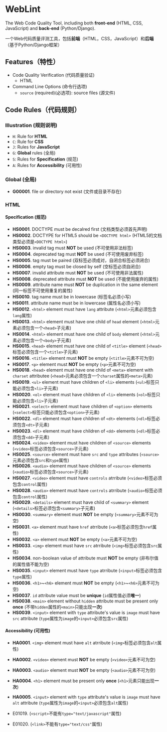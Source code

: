 # WebLint

The Web Code Quality Tool, including both **front-end** (HTML, CSS, JavaScript) and **back-end** (Python/Django).

一个Web代码质量评测工具，包括**前端**（HTML，CSS，JavaScript）和**后端**（基于Python/Django框架）

## Features（特性）

- Code Quality Verification (代码质量验证)
  - HTML
- Command Line Options (命令行选项)
  - `source` (required)(必选项): source files (源文件)

## Code Rules（代码规则）

### Illustration (规则说明)

- `H`: Rule for **HTML**
- `C`: Rule for **CSS**
- `J`: Rules for **JavaScript**
- `G`: **Global** rules (全局)
- `S`: Rules for **Specification** (规范)
- `A`: Rules for **Accessibility** (可用性)

### Global (全局)

- **G00001**. file or directory not exist (文件或目录不存在)

### HTML

#### Specification (规范)

- **HS0001**. DOCTYPE must be decalred first (文档类型必须首先声明)
- **HS0002**. DOCTYPE for HTML5 should be `<DOCTYPE html>` (HTML5的文档类型必须是`<DOCTYPE html>`)
- **HS0003**. invalid tag must **NOT** be used (不可使用非法标签)
- **HS0004**. deprecated tag must **NOT** be used (不可使用废弃标签)
- **HS0005**. tag must be paired (双标签必须成对，自闭合标签必须闭合)
- **HS0006**. empty tag must be closed by self (空标签必须自闭合)
- **HS0007**. invalid attribute must **NOT** be used (不可使用非法属性)
- **HS0008**. deprecated attribute must **NOT** be used (不能使用废弃的属性)
- **HS0009**. attribute name must **NOT** be duplication in the same element (同一标签不可使用重复的属性)
- **HS0010**. tag name must be in lowercase (标签名必须小写)
- **HS0011**. attribute name must be in lowercase (属性名必须小写)
- **HS0012**. `<html>` element must have `lang` attribute (`<html>`元素必须包含`lang`属性)
- **HS0013**. `<html>` element must have one child of `head` element (`<html>`元素必须包含一个`<head>`子元素)
- **HS0014**. `<html>` element must have one child of `body` element (`<html>`元素必须包含一个`<body>`子元素)
- **HS0015**. `<head>` element must have one child of `<title>` element (`<head>`标签必须包含一个`<title>`子元素)
- **HS0016**. `<title>` element must **NOT** be empty (`<title>`元素不可为空)
- **HS0017**. `<p>` element must **NOT** be empty (`<p>`元素不可为空)
- **HS0018**. `<head>` element must have one child of `<meta>` element with `charset` attributee (`<head>`元素必须包含一个`charset`属性的`<meta>`元素)
- **HS0019**. `<ul>` element must have children of `<li>` elements (`<ul>`标签只能必须包含`<li>`子元素)
- **HS0020**. `<ol>` element must have children of `<li>` elements (`<ol>`标签只能必须包含`<li>`子元素)
- **HS0021**. `<select>` element must have children of `<option>` elements (`<select>`标签只能必须包含`<option>`子元素)
- **HS0022**. `<dl>` element must have children of `<dt>` elements (`<dl>`标签必须包含`<dt>`子元素)
- **HS0023**. `<dl>` element must have children of `<dd>` elements (`<dl>`标签必须包含`<dd>`子元素)
- **HS0024**. `<video>` element must have children of `<source>` elements (`<video>`标签必须包含`<source>`子元素)
- **HS0025**. `<source>` element must have `src` and `type` attributes (`<source>`元素必须包含`src`和`type`属性)
- **HS0026**. `<audio>` element must have children of `<source>` elements (`<audio>`标签必须包含`<source>`子元素)
- **HS0027**. `<video>` element must have `controls` atrribute (`<video>`标签必须包含`control`属性)
- **HS0028**. `<audio>` element must have `controls` atrribute (`<audio>`标签必须包含`control`属性)
- **HS0029**. `<details>` element must have child of `<summary>` element (`<details>`标签必须包含`<summary>`子元素)
- **HS0030**. `<summary>` element must **NOT** be empty (`<summary>`元素不可为空)
- **HS0031**. `<a>` element must have `href` atrribute (`<a>`标签必须包含`href`属性)
- **HS0032**. `<a>` element must **NOT** be empty (`<a>`元素不可为空)
- **HS0033**. `<img>` element must have `src` atrribute (`<img>`标签必须包含`src`属性)
- **HS0034**. non-boolean value of attribute must **NOT** be empty (非布尔值的属性值不能为空)
- **HS0035**. `<input>` element must have `type` atrribute (`<input>`标签必须包含`type`属性)
- **HS0036**. `<h1>`~`<h6>` element must **NOT** be empty (`<h1>`~`<h6>`元素不可为空)
- **HS0037**. `id` attribute value must be **unique** (`id`属性值必须**唯一**)
- **HS0038**. `<main>` element without `hidden` attribute must be present only **once** (不带`hidden`属性的`<main>`只能出现**一次**)
- **HS0039**. `<input>` element with `type` attribute's value is `image` must have `src` attribute (`type`属性为`image`的`<input>`必须包含`src`属性)

#### Accessibility (可用性)

- **HA0001**. `<img>` element must have `alt` atrribute (`<img>`标签必须包含`alt`属性)
- **HA0002**. `<video>` element must **NOT** be empty (`<video>`元素不可为空)
- **HA0003**. `<audio>` element must **NOT** be empty (`<audio>`元素不可为空)
- **HA0004**. `<h1>` element must be present only **once** (`<h1>`元素只能出现**一次**)
- **HA0005**. `<input>` element with `type` attribute's value is `image` must have `alt` attribute (`type`属性为`image`的`<input>`必须包含`alt`属性)

- E01019. (`<script>`不能有`type="text/javascript"`属性)
- E01020. (`<link>`不能有`type="text/css"`属性)
